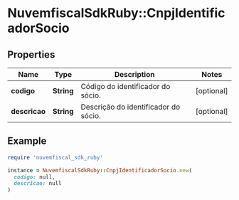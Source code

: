 # NuvemfiscalSdkRuby::CnpjIdentificadorSocio

## Properties

| Name | Type | Description | Notes |
| ---- | ---- | ----------- | ----- |
| **codigo** | **String** | Código do identificador do sócio. | [optional] |
| **descricao** | **String** | Descrição do identificador do sócio. | [optional] |

## Example

```ruby
require 'nuvemfiscal_sdk_ruby'

instance = NuvemfiscalSdkRuby::CnpjIdentificadorSocio.new(
  codigo: null,
  descricao: null
)
```

